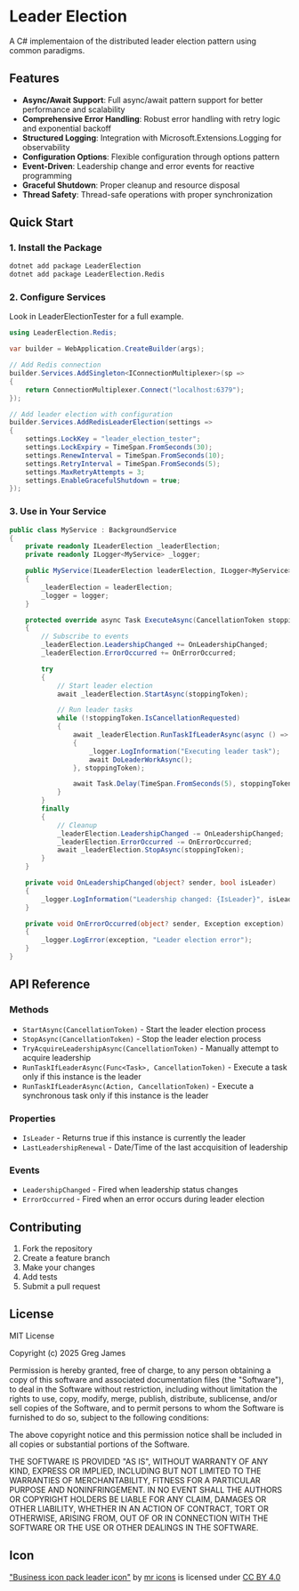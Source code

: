 # Leader Election

A C# implementaion of the distributed leader election pattern using common paradigms.

## Features

- **Async/Await Support**: Full async/await pattern support for better performance and scalability
- **Comprehensive Error Handling**: Robust error handling with retry logic and exponential backoff
- **Structured Logging**: Integration with Microsoft.Extensions.Logging for observability
- **Configuration Options**: Flexible configuration through options pattern
- **Event-Driven**: Leadership change and error events for reactive programming
- **Graceful Shutdown**: Proper cleanup and resource disposal
- **Thread Safety**: Thread-safe operations with proper synchronization

## Quick Start

### 1. Install the Package

```bash
dotnet add package LeaderElection
dotnet add package LeaderElection.Redis
```

### 2. Configure Services
Look in LeaderElectionTester for a full example.

```csharp
using LeaderElection.Redis;

var builder = WebApplication.CreateBuilder(args);

// Add Redis connection
builder.Services.AddSingleton<IConnectionMultiplexer>(sp =>
{
    return ConnectionMultiplexer.Connect("localhost:6379");
});

// Add leader election with configuration
builder.Services.AddRedisLeaderElection(settings =>
{
    settings.LockKey = "leader_election_tester";
    settings.LockExpiry = TimeSpan.FromSeconds(30);
    settings.RenewInterval = TimeSpan.FromSeconds(10);
    settings.RetryInterval = TimeSpan.FromSeconds(5);
    settings.MaxRetryAttempts = 3;
    settings.EnableGracefulShutdown = true;
});
```

### 3. Use in Your Service

```csharp
public class MyService : BackgroundService
{
    private readonly ILeaderElection _leaderElection;
    private readonly ILogger<MyService> _logger;

    public MyService(ILeaderElection leaderElection, ILogger<MyService> logger)
    {
        _leaderElection = leaderElection;
        _logger = logger;
    }

    protected override async Task ExecuteAsync(CancellationToken stoppingToken)
    {
        // Subscribe to events
        _leaderElection.LeadershipChanged += OnLeadershipChanged;
        _leaderElection.ErrorOccurred += OnErrorOccurred;

        try
        {
            // Start leader election
            await _leaderElection.StartAsync(stoppingToken);

            // Run leader tasks
            while (!stoppingToken.IsCancellationRequested)
            {
                await _leaderElection.RunTaskIfLeaderAsync(async () =>
                {
                    _logger.LogInformation("Executing leader task");
                    await DoLeaderWorkAsync();
                }, stoppingToken);

                await Task.Delay(TimeSpan.FromSeconds(5), stoppingToken);
            }
        }
        finally
        {
            // Cleanup
            _leaderElection.LeadershipChanged -= OnLeadershipChanged;
            _leaderElection.ErrorOccurred -= OnErrorOccurred;
            await _leaderElection.StopAsync(stoppingToken);
        }
    }

    private void OnLeadershipChanged(object? sender, bool isLeader)
    {
        _logger.LogInformation("Leadership changed: {IsLeader}", isLeader);
    }

    private void OnErrorOccurred(object? sender, Exception exception)
    {
        _logger.LogError(exception, "Leader election error");
    }
}
```

## API Reference

### Methods

- `StartAsync(CancellationToken)` - Start the leader election process
- `StopAsync(CancellationToken)` - Stop the leader election process
- `TryAcquireLeadershipAsync(CancellationToken)` - Manually attempt to acquire leadership
- `RunTaskIfLeaderAsync(Func<Task>, CancellationToken)` - Execute a task only if this instance is the leader
- `RunTaskIfLeaderAsync(Action, CancellationToken)` - Execute a synchronous task only if this instance is the leader

### Properties

- `IsLeader` - Returns true if this instance is currently the leader
- `LastLeadershipRenewal` - Date/Time of the last accquisition of leadership

### Events

- `LeadershipChanged` - Fired when leadership status changes
- `ErrorOccurred` - Fired when an error occurs during leader election

## Contributing

1. Fork the repository
2. Create a feature branch
3. Make your changes
4. Add tests
5. Submit a pull request

## License

MIT License

Copyright (c) 2025 Greg James

Permission is hereby granted, free of charge, to any person obtaining a copy
of this software and associated documentation files (the "Software"), to deal
in the Software without restriction, including without limitation the rights
to use, copy, modify, merge, publish, distribute, sublicense, and/or sell
copies of the Software, and to permit persons to whom the Software is
furnished to do so, subject to the following conditions:

The above copyright notice and this permission notice shall be included in all
copies or substantial portions of the Software.

THE SOFTWARE IS PROVIDED "AS IS", WITHOUT WARRANTY OF ANY KIND, EXPRESS OR
IMPLIED, INCLUDING BUT NOT LIMITED TO THE WARRANTIES OF MERCHANTABILITY,
FITNESS FOR A PARTICULAR PURPOSE AND NONINFRINGEMENT. IN NO EVENT SHALL THE
AUTHORS OR COPYRIGHT HOLDERS BE LIABLE FOR ANY CLAIM, DAMAGES OR OTHER
LIABILITY, WHETHER IN AN ACTION OF CONTRACT, TORT OR OTHERWISE, ARISING FROM,
OUT OF OR IN CONNECTION WITH THE SOFTWARE OR THE USE OR OTHER DEALINGS IN THE
SOFTWARE.

## Icon
["Business icon pack leader icon"](https://cdn0.iconfinder.com/data/icons/business-1797/32/19-512.png) by [mr icons](https://www.iconfinder.com/mr-icons-1) is licensed under [CC BY 4.0](http://creativecommons.org/licenses/by/4.0)